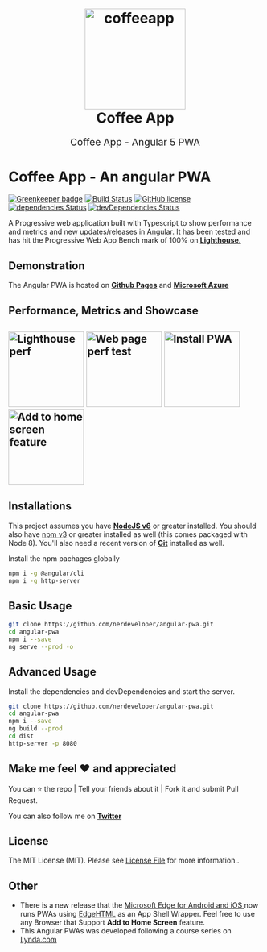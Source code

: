  <h1 align="center">
  <img src="https://github.com/nerdeveloper/angular-pwa/blob/master/screens/coffee.png" alt="coffeeapp" title="coffee App" width="200">
  <br>
  Coffee App
  <br>
</h1>
<p align="center" style="font-size: 1.2rem;">Coffee App - Angular 5 PWA</p>
   
   # Coffee App - An angular PWA

[![Greenkeeper badge](https://badges.greenkeeper.io/nerdeveloper/angular-pwa.svg)](https://greenkeeper.io/)
[![Build Status](https://travis-ci.org/nerdeveloper/angular-pwa.svg?branch=master)](https://travis-ci.org/nerdeveloper/angular-pwa)
[![GitHub license](https://img.shields.io/badge/license-MIT-blue.svg)](https://github.com/nerdeveloper/angular-pwa/blob/master/LICENSE)
[![dependencies Status](https://david-dm.org/nerdeveloper/angular-pwa/status.svg)](https://david-dm.org/nerdeveloper/angular-pwa)
[![devDependencies Status](https://david-dm.org/nerdeveloper/angular-pwa/dev-status.svg)](https://david-dm.org/nerdeveloper/angular-pwa?type=dev)

A Progressive web application built with Typescript to show performance and metrics and new updates/releases in Angular. It has been tested and has hit the Progressive Web App Bench mark of 100% on **[Lighthouse.](https://developers.google.com/web/tools/lighthouse/)**

## Demonstration
The Angular PWA is hosted on **[Github Pages](https://nerdeveloper.github.io/angular-pwa)** and **[Microsoft Azure](http://pwadb.azurewebsites.net/coffee)**

## Performance, Metrics and Showcase
<h2>
  <img src="https://github.com/nerdeveloper/angular-pwa/blob/master/screens/lighthouse.png" alt="Lighthouse perf" title="Light house" width="150">
  <img src="https://github.com/nerdeveloper/angular-pwa/blob/master/screens/webtest.png" alt="Web page perf test" title="Web page Perf test" width="150">
  <img src="https://github.com/nerdeveloper/angular-pwa/blob/master/screens/edge_2.jpg" alt="Install PWA" title="Install PWA" width="150">
  <img src="https://github.com/nerdeveloper/angular-pwa/blob/master/screens/edge_2.jpg" alt="Add to home screen feature" title="Microsoft edge *Add to home screen* feature" width="150">

## Installations

This project assumes you have **[NodeJS v6](http://nodejs.org/)** or greater installed. You should
also have [npm v3](https://www.npmjs.com/) or greater installed as well (this comes packaged
with Node 8). You'll also need a recent version of **[Git](https://git-scm.com/)** installed
as well.

Install the npm pachages globally
```sh
npm i -g @angular/cli
npm i -g http-server
```

## Basic Usage

```bash
git clone https://github.com/nerdeveloper/angular-pwa.git
cd angular-pwa
npm i --save
ng serve --prod -o
```

## Advanced Usage
Install the dependencies and devDependencies and start the server.
```bash
git clone https://github.com/nerdeveloper/angular-pwa.git
cd angular-pwa
npm i --save
ng build --prod 
cd dist
http-server -p 8080
```



## Make me feel :heart: and appreciated

You can :star: the repo | Tell your friends about it | Fork it and submit Pull Request.

You can also follow me on **[Twitter](https://twitter.com/_nerdeveloper)**

## License

The MIT License (MIT). Please see [License File](LICENSE) for more information..
## Other
- There is a new release that the [Microsoft Edge for Android and iOS ](https://blogs.windows.com/msedgedev/2018/02/06/welcoming-progressive-web-apps-edge-windows-10/) now runs PWAs using [EdgeHTML](https://blogs.windows.com/msedgedev/tag/edgehtml-17/) as an App Shell Wrapper. Feel free to use any Browser that Support **Add to Home Screen** feature.
- This Angular PWAs was developed following a course series on [Lynda.com](https://www.lynda.com/Angular-tutorials/Angular-Progressive-Web-Apps/590845-2.html?srchtrk=index%3a2%0alinktypeid%3a2%0aq%3aangular+pwa%0apage%3a1%0as%3arelevance%0asa%3atrue%0aproducttypeid%3a2)
